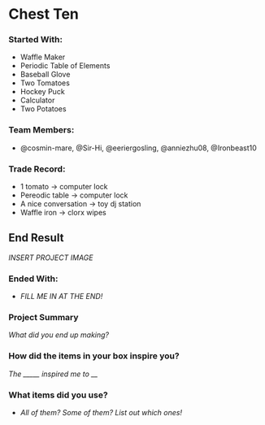 # Chest Ten

### Started With:
- Waffle Maker
- Periodic Table of Elements
- Baseball Glove
- Two Tomatoes
- Hockey Puck
- Calculator
- Two Potatoes

### Team Members:
- @cosmin-mare, @Sir-Hi, @eeriergosling, @anniezhu08, @Ironbeast10

### Trade Record:
- 1 tomato -> computer lock
- Pereodic table -> computer lock
- A nice conversation -> toy dj station
- Waffle iron -> clorx wipes

## End Result
*INSERT PROJECT IMAGE*

### Ended With:
- *FILL ME IN AT THE END!*

### Project Summary
*What did you end up making?*

### How did the items in your box inspire you?
*The _____ inspired me to __*

### What items did you use?
- *All of them? Some of them? List out which ones!*
